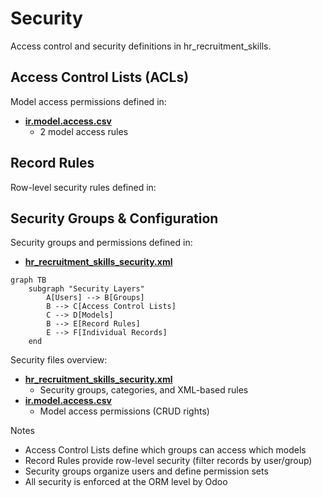 # Security

Access control and security definitions in hr_recruitment_skills.

## Access Control Lists (ACLs)

Model access permissions defined in:
- **[ir.model.access.csv](../hr_recruitment_skills/security/ir.model.access.csv)**
  - 2 model access rules

## Record Rules

Row-level security rules defined in:

## Security Groups & Configuration

Security groups and permissions defined in:
- **[hr_recruitment_skills_security.xml](../hr_recruitment_skills/security/hr_recruitment_skills_security.xml)**

```mermaid
graph TB
    subgraph "Security Layers"
        A[Users] --> B[Groups]
        B --> C[Access Control Lists]
        C --> D[Models]
        B --> E[Record Rules]
        E --> F[Individual Records]
    end
```

Security files overview:
- **[hr_recruitment_skills_security.xml](../hr_recruitment_skills/security/hr_recruitment_skills_security.xml)**
  - Security groups, categories, and XML-based rules
- **[ir.model.access.csv](../hr_recruitment_skills/security/ir.model.access.csv)**
  - Model access permissions (CRUD rights)

Notes
- Access Control Lists define which groups can access which models
- Record Rules provide row-level security (filter records by user/group)
- Security groups organize users and define permission sets
- All security is enforced at the ORM level by Odoo
